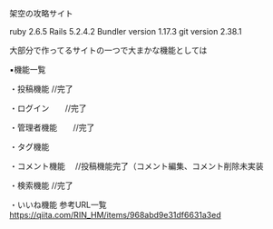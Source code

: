 架空の攻略サイト


ruby 2.6.5
Rails 5.2.4.2
Bundler version 1.17.3
git version 2.38.1

大部分で作ってるサイトの一つで大まかな機能としては

▪機能一覧

・投稿機能     //完了

・ログイン　　//完了

・管理者機能　　//完了

・タグ機能

・コメント機能　 //投稿機能完了（コメント編集、コメント削除未実装

・検索機能 //完了

・いいね機能
参考URL一覧
https://qiita.com/RIN_HM/items/968abd9e31df6631a3ed


